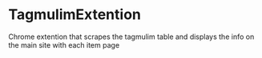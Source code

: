 # TagmulimExtention
Chrome extention that scrapes the tagmulim table and displays the info on the main site with each item page
